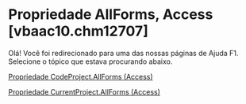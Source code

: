 
# Propriedade AllForms, Access [vbaac10.chm12707]

Olá! Você foi redirecionado para uma das nossas páginas de Ajuda F1. Selecione o tópico que estava procurando abaixo.

[Propriedade CodeProject.AllForms (Access)](http://msdn.microsoft.com/library/98443fc7-a0dd-37a9-f2c8-c3e183f65f6c%28Office.15%29.aspx)

[Propriedade CurrentProject.AllForms (Access)](http://msdn.microsoft.com/library/4933a409-0d15-16ee-69a3-d78b0f2685c7%28Office.15%29.aspx)

